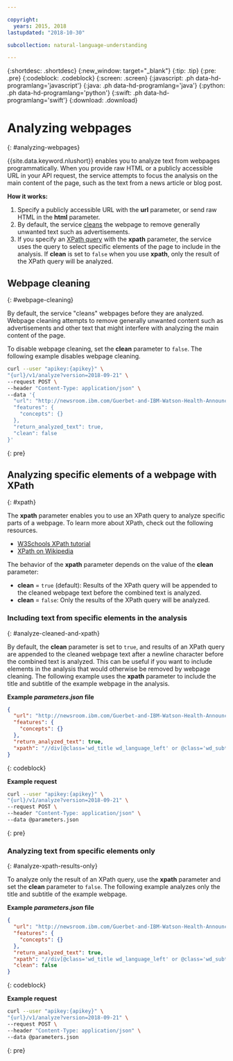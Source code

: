```yaml
---

copyright:
  years: 2015, 2018
lastupdated: "2018-10-30"

subcollection: natural-language-understanding

---
```


{:shortdesc: .shortdesc}
{:new_window: target="_blank"}
{:tip: .tip}
{:pre: .pre}
{:codeblock: .codeblock}
{:screen: .screen}
{:javascript: .ph data-hd-programlang='javascript'}
{:java: .ph data-hd-programlang='java'}
{:python: .ph data-hd-programlang='python'}
{:swift: .ph data-hd-programlang='swift'}
{:download: .download}


# Analyzing webpages
{: #analyzing-webpages}

{{site.data.keyword.nlushort}} enables you to analyze text from webpages programmatically. When you provide raw HTML or a publicly accessible URL in your API request, the service attempts to focus the analysis on the main content of the page, such as the text from a news article or blog post.

**How it works:**

1. Specify a publicly accessible URL with the **url** parameter, or send raw HTML in the **html** parameter.
2. By default, the service [cleans](#webpage-cleaning) the webpage to remove generally unwanted text such as advertisements.
3. If you specify an [XPath query](#xpath) with the **xpath** parameter, the service uses the query to select specific elements of the page to include in the analysis. If **clean** is set to `false` when you use **xpath**, only the result of the XPath query will be analyzed.

## Webpage cleaning
{: #webpage-cleaning}

By default, the service "cleans" webpages before they are analyzed. Webpage cleaning attempts to remove generally unwanted content such as advertisements and other text that might interfere with analyzing the main content of the page.

To disable webpage cleaning, set the **clean** parameter to `false`. The following example disables webpage cleaning.

```bash
curl --user "apikey:{apikey}" \
"{url}/v1/analyze?version=2018-09-21" \
--request POST \
--header "Content-Type: application/json" \
--data '{
  "url": "http://newsroom.ibm.com/Guerbet-and-IBM-Watson-Health-Announce-Strategic-Partnership-for-Artificial-Intelligence-in-Medical-Imaging-Liver"
  "features": {
    "concepts": {}
  },
  "return_analyzed_text": true,
  "clean": false
}'
```
{: pre}


## Analyzing specific elements of a webpage with XPath
{: #xpath}

The **xpath** parameter enables you to use an XPath query to analyze specific parts of a webpage. To learn more about XPath, check out the following resources.

  - [W3Schools XPath tutorial](https://www.w3schools.com/xml/xpath_intro.asp)
  - [XPath on Wikipedia](https://wikipedia.org/wiki/XPath)

The behavior of the **xpath** parameter depends on the value of the **clean** parameter: 

  - **clean** = `true` (default): Results of the XPath query will be appended to the cleaned webpage text before the combined text is analyzed.
  - **clean** = `false`: Only the results of the XPath query will be analyzed.

### Including text from specific elements in the analysis
{: #analyze-cleaned-and-xpath}

By default, the **clean** parameter is set to `true`, and results of an XPath query are appended to the cleaned webpage text after a newline character before the combined text is analyzed. This can be useful if you want to include elements in the analysis that would otherwise be removed by webpage cleaning. The following example uses the **xpath** parameter to include the title and subtitle of the example webpage in the analysis.

**Example *parameters.json* file**
```json
{
  "url": "http://newsroom.ibm.com/Guerbet-and-IBM-Watson-Health-Announce-Strategic-Partnership-for-Artificial-Intelligence-in-Medical-Imaging-Liver",
  "features": {
    "concepts": {}
  },
  "return_analyzed_text": true,
  "xpath": "//div[@class='wd_title wd_language_left' or @class='wd_subtitle wd_language_left']"
}
```
{: codeblock}

**Example request**
```bash
curl --user "apikey:{apikey}" \
"{url}/v1/analyze?version=2018-09-21" \
--request POST \
--header "Content-Type: application/json" \
--data @parameters.json
```
{: pre}


### Analyzing text from specific elements only
{: #analyze-xpath-results-only}

To analyze only the result of an XPath query, use the **xpath** parameter and set the **clean** parameter to `false`. The following example analyzes only the title and subtitle of the example webpage.

**Example *parameters.json* file**
```json
{
  "url": "http://newsroom.ibm.com/Guerbet-and-IBM-Watson-Health-Announce-Strategic-Partnership-for-Artificial-Intelligence-in-Medical-Imaging-Liver",
  "features": {
    "concepts": {}
  },
  "return_analyzed_text": true,
  "xpath": "//div[@class='wd_title wd_language_left' or @class='wd_subtitle wd_language_left']",
  "clean": false
}
```
{: codeblock}

**Example request**
```bash
curl --user "apikey:{apikey}" \
"{url}/v1/analyze?version=2018-09-21" \
--request POST \
--header "Content-Type: application/json" \
--data @parameters.json
```
{: pre}
